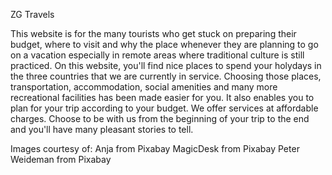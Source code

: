 ZG Travels 

This website is for the many tourists who get stuck on preparing their budget, where to visit and why the place whenever they are planning to go on a vacation especially in remote areas where traditional culture is still practiced. On this website, you'll find nice places to spend your holydays in the three countries that we are currently in service. Choosing those places, transportation, accommodation, social amenities and many more recreational facilities has been made easier for you. It also enables you to plan for your trip according to your budget. We offer services at affordable charges. Choose to be with us from the beginning of your trip to the end and you'll have many pleasant stories to tell.

Images courtesy of: Anja from Pixabay
                    MagicDesk from Pixabay
                    Peter Weideman from Pixabay
